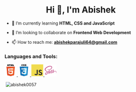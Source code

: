 <h1 align="center">Hi 👋, I'm Abishek</h1>    

- 🌱 I’m currently learning **HTML, CSS and JavaScript**

- 👯 I’m looking to collaborate on **Frontend Web Development**

- 📫 How to reach me: **abishekparajuli64@gmail.com**


<h3 align="left">Languages and Tools:</h3>
<p align="left"> 
<a href="https://www.w3.org/html/" target="_blank"> <img src="https://raw.githubusercontent.com/devicons/devicon/master/icons/html5/html5-original-wordmark.svg" alt="html5" width="40" height="40"/> </a> 
<a href="https://www.w3schools.com/css/" target="_blank"> <img src="https://raw.githubusercontent.com/devicons/devicon/master/icons/css3/css3-original-wordmark.svg" alt="css3" width="40" height="40"/> </a>
<a href="https://developer.mozilla.org/en-US/docs/Web/JavaScript" target="_blank"> <img src="https://raw.githubusercontent.com/devicons/devicon/master/icons/javascript/javascript-original.svg" alt="javascript" width="40" height="40"/> </a> 
<a href="https://sass-lang.com" target="_blank"> <img src="https://raw.githubusercontent.com/devicons/devicon/master/icons/sass/sass-original.svg" alt="sass" width="40" height="40"/> </a>
</p>  
<p>&nbsp;<img align="center" src="https://github-readme-stats.vercel.app/api?username=abishek0057&show_icons=true&locale=en" alt="abishek0057" /></p>
